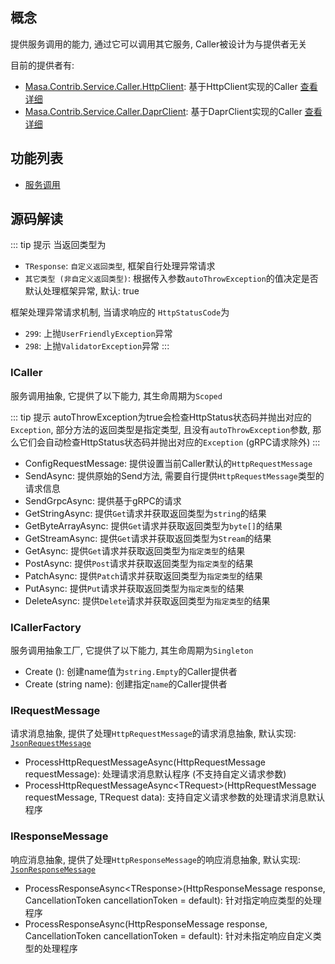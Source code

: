 ## 概念

提供服务调用的能力, 通过它可以调用其它服务, Caller被设计为与提供者无关

目前的提供者有:

* [Masa.Contrib.Service.Caller.HttpClient](https://www.nuget.org/packages/Masa.Contrib.Service.Caller.HttpClient): 基于HttpClient实现的Caller [查看详细](/framework/building-blocks/caller/httpclient)
* [Masa.Contrib.Service.Caller.DaprClient](https://www.nuget.org/packages/Masa.Contrib.Service.Caller.DaprClient): 基于DaprClient实现的Caller [查看详细](/framework/building-blocks/caller/daprclient)

## 功能列表

* [服务调用](#ICaller)

## 源码解读

::: tip 提示
当返回类型为
* `TResponse`: `自定义返回类型`, 框架自行处理异常请求
* `其它类型 (非自定义返回类型)`: 根据传入参数`autoThrowException`的值决定是否默认处理框架异常, 默认: true

框架处理异常请求机制, 当请求响应的 `HttpStatusCode`为
* `299`: 上抛`UserFriendlyException`异常
* `298`: 上抛`ValidatorException`异常
:::

### ICaller

服务调用抽象, 它提供了以下能力, 其生命周期为`Scoped`

::: tip 提示
autoThrowException为true会检查HttpStatus状态码并抛出对应的`Exception`, 部分方法的返回类型是指定类型, 且没有`autoThrowException`参数, 那么它们会自动检查HttpStatus状态码并抛出对应的`Exception` (gRPC请求除外)
:::

* ConfigRequestMessage: 提供设置当前Caller默认的`HttpRequestMessage`
* SendAsync: 提供原始的Send方法, 需要自行提供`HttpRequestMessage`类型的请求信息
* SendGrpcAsync: 提供基于gRPC的请求
* GetStringAsync: 提供`Get`请求并获取返回类型为`string`的结果
* GetByteArrayAsync: 提供`Get`请求并获取返回类型为`byte[]`的结果
* GetStreamAsync: 提供`Get`请求并获取返回类型为`Stream`的结果
* GetAsync: 提供`Get`请求并获取返回类型为`指定类型`的结果
* PostAsync: 提供`Post`请求并获取返回类型为`指定类型`的结果
* PatchAsync: 提供`Patch`请求并获取返回类型为`指定类型`的结果
* PutAsync: 提供`Put`请求并获取返回类型为`指定类型`的结果
* DeleteAsync: 提供`Delete`请求并获取返回类型为`指定类型`的结果

### ICallerFactory

服务调用抽象工厂, 它提供了以下能力, 其生命周期为`Singleton`

* Create (): 创建name值为`string.Empty`的Caller提供者
* Create (string name): 创建指定`name`的Caller提供者

### IRequestMessage

请求消息抽象, 提供了处理`HttpRequestMessage`的请求消息抽象, 默认实现: [`JsonRequestMessage`](https://github.com/masastack/MASA.Framework/blob/0.7.0/src/Contrib/Service/Caller/Masa.Contrib.Service.Caller/JsonRequestMessage.cs)

* ProcessHttpRequestMessageAsync(HttpRequestMessage requestMessage): 处理请求消息默认程序 (不支持自定义请求参数)
* ProcessHttpRequestMessageAsync\<TRequest\>(HttpRequestMessage requestMessage, TRequest data): 支持自定义请求参数的处理请求消息默认程序

### IResponseMessage

响应消息抽象, 提供了处理`HttpResponseMessage`的响应消息抽象, 默认实现: [`JsonResponseMessage`](https://github.com/masastack/MASA.Framework/blob/0.7.0/src/Contrib/Service/Caller/Masa.Contrib.Service.Caller/JsonResponseMessage.cs)

* ProcessResponseAsync\<TResponse\>(HttpResponseMessage response, CancellationToken cancellationToken = default): 针对指定响应类型的处理程序
* ProcessResponseAsync(HttpResponseMessage response, CancellationToken cancellationToken = default): 针对未指定响应自定义类型的处理程序